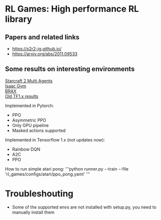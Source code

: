 # RL Games: High performance RL library  

## Papers and related links

* <https://s2r2-ig.github.io/>
* <https://arxiv.org/abs/2011.09533>

## Some results on interesting environments  

[Starcraft 2 Multi Agents](docs/SMAC.md)  
[Isaac Gym](docs/ISAAC_GYM.md)  
[BRAX](docs/BRAX.md)  
[Old TF1.x results](docs/BRAX.md)  

Implemented in Pytorch:

* PPO
* Asymmetric PPO
* Only GPU pipeline
* Masked actions supported

 Implemented in Tensorflow 1.x (not updates now):

* Rainbow DQN
* A2C
* PPO

How to run simple atari pong:
'''python runner.py --train --file 'rl_games/configs/atari/ppo_pong.yaml' '''

# Troubleshouting

* Some of the supported envs are not installed with setup.py, you need to manually install them
